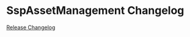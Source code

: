 # SspAssetManagement Changelog

[Release Changelog](https://github.com/spryker-feature/ssp-asset-management/releases)
